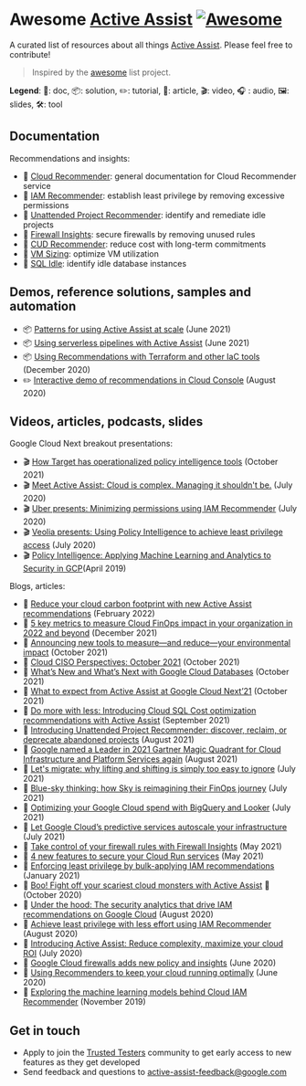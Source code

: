 # Awesome [Active Assist](https://cloud.google.com/solutions/active-assist/) [![Awesome](https://awesome.re/badge.svg)](https://awesome.re)

A curated list of resources about all things [Active Assist](https://cloud.google.com/solutions/active-assist/). Please feel free to contribute!

> Inspired by the [awesome](https://github.com/sindresorhus/awesome) list project.

**Legend**: 📙: doc, 📦: solution, ✏️: tutorial, 📰: article, 🎬: video, :headphones: : audio, 🖼️: slides, 🛠️: tool

## Documentation

Recommendations and insights:
* 📙 [Cloud Recommender](https://cloud.google.com/recommender/docs): general documentation for Cloud Recommender service
* 📙 [IAM Recommender](https://cloud.google.com/iam/docs/recommender-overview): establish least privilege by removing excessive permissions
* 📙 [Unattended Project Recommender](https://cloud.google.com/recommender/docs/unattended-project-recommender): identify and remediate idle projects
* 📙 [Firewall Insights](https://cloud.google.com/network-intelligence-center/docs/firewall-insights/how-to/using-firewall-insights): secure firewalls by removing unused rules
* 📙 [CUD Recommender](https://cloud.google.com/billing/docs/how-to/cud-analysis-resource-based#understanding_commitment_recommendations): reduce cost with long-term commitments
* 📙 [VM Sizing](https://cloud.google.com/compute/docs/instances/apply-sizing-recommendations-for-instances): optimize VM utilization
* 📙 [SQL Idle](https://cloud.google.com/sql/docs/mysql/recommender-sql-idle): identify idle database instances

## Demos, reference solutions, samples and automation

* 📦 [Patterns for using Active Assist at scale](https://cloud.google.com/architecture/patterns-for-using-active-assist-at-scale) (June 2021)
* 📦 [Using serverless pipelines with Active Assist](https://cloud.google.com/architecture/using-serverless-pipelines-with-active-assist) (June 2021)
* 📦 [Using Recommendations with Terraform and other IaC tools](https://cloud.google.com/recommender/docs/tutorial-iac) (December 2020)
* ✏️ [Interactive demo of recommendations in Cloud Console](https://showcase.withgoogle.com/active-assist) (August 2020)

## Videos, articles, podcasts, slides

Google Cloud Next breakout presentations:
* 🎬 [How Target has operationalized policy intelligence tools](https://youtu.be/uI_lYOtLkRQ) (October 2021)
* 🎬 [Meet Active Assist: Cloud is complex. Managing it shouldn't be.](https://www.youtube.com/watch?v=A2tvDIfevos) (July 2020)
* 🎬 [Uber presents: Minimizing permissions using IAM Recommender](https://www.youtube.com/watch?v=0MUaNoyGgNw) (July 2020)
* 🎬 [Veolia presents: Using Policy Intelligence to achieve least privilege access](https://youtu.be/LYUVnvRovIM) (July 2020)
* 🎬 [Policy Intelligence: Applying Machine Learning and Analytics to Security in GCP](https://www.youtube.com/watch?v=F45e9Nle0oU)(April 2019)

Blogs, articles:
* 📰 [Reduce your cloud carbon footprint with new Active Assist recommendations](https://cloud.google.com/blog/topics/sustainability/reduce-your-cloud-carbon-footprint-with-active-assist) (February 2022)
* 📰 [5 key metrics to measure Cloud FinOps impact in your organization in 2022 and beyond](https://cloud.google.com/blog/topics/cloud-first/key-metrics-to-measure-impact-of-cloud-finops) (December 2021)
* 📰 [Announcing new tools to measure—and reduce—your environmental impact](https://cloud.google.com/blog/topics/sustainability/new-tools-to-measure-and-reduce-your-environmental-impact) (October 2021)
* 📰 [Cloud CISO Perspectives: October 2021](https://cloud.google.com/blog/products/identity-security/cloud-ciso-perspectives-october-2021) (October 2021)
* 📰 [What’s New and What’s Next with Google Cloud Databases](https://cloud.google.com/blog/products/databases/google-cloud-unveils-new-database-capabilities-at-next-2021) (October 2021)
* 📰 [What to expect from Active Assist at Google Cloud Next’21](https://cloud.google.com/blog/products/management-tools/what-to-expect-from-active-assist-at-google-cloud-next21) (October 2021)
* 📰 [Do more with less: Introducing Cloud SQL Cost optimization recommendations with Active Assist](https://cloud.google.com/blog/products/databases/reduce-cloud-sql-costs-with-optimizations-by-active-assist) (September 2021)
* 📰 [Introducing Unattended Project Recommender: discover, reclaim, or deprecate abandoned projects](https://cloud.google.com/blog/products/identity-security/google-cloud-launches-unattended-project-recommender) (August 2021)
* 📰 [Google named a Leader in 2021 Gartner Magic Quadrant for Cloud Infrastructure and Platform Services again](https://cloud.google.com/blog/products/gcp/google-cloud-a-leader-in-2021-gartner-iaas-mq) (August 2021)
* 📰 [Let's migrate: why lifting and shifting is simply too easy to ignore](https://cloud.google.com/blog/products/cloud-migration/lets-migrate-why-lifting-and-shifting-simply-too-easy-ignore) (July 2021)
* 📰 [Blue-sky thinking: how Sky is reimagining their FinOps journey](https://cloud.google.com/blog/topics/developers-practitioners/how-sky-saved-millions-with-google-cloud) (July 2021)
* 📰 [Optimizing your Google Cloud spend with BigQuery and Looker](https://cloud.google.com/blog/topics/developers-practitioners/optimizing-your-google-cloud-spend-bigquery-and-looker) (July 2021)
* 📰 [Let Google Cloud’s predictive services autoscale your infrastructure](https://cloud.google.com/blog/products/compute/introducing-compute-engine-predictive-autoscaling) (July 2021)
* 📰 [Take control of your firewall rules with Firewall Insights](https://cloud.google.com/blog/products/identity-security/eliminate-firewall-misconfigurations-with-firewall-insights) (May 2021)
* 📰 [4 new features to secure your Cloud Run services](https://cloud.google.com/blog/products/serverless/improving-the-security-of-your-cloud-run-environment) (May 2021)
* 📰 [Enforcing least privilege by bulk-applying IAM recommendations](https://cloud.google.com/blog/products/identity-security/using-iam-recommender-to-bulk-apply-least-privilege-principles) (January 2021)
* 📰 [Boo! Fight off your scariest cloud monsters with Active Assist](https://cloud.google.com/blog/products/management-tools/optimize-google-cloud-resources-with-active-assist) 🙂 (October 2020)
* 📰 [Under the hood: The security analytics that drive IAM recommendations on Google Cloud](https://cloud.google.com/blog/products/identity-security/the-security-analytics-that-deliver-iam-recommendations) (August 2020)
* 📰 [Achieve least privilege with less effort using IAM Recommender](https://cloud.google.com/blog/products/identity-security/achieve-least-privilege-with-less-effort-using-iam-recommender) (August 2020)
* 📰 [Introducing Active Assist: Reduce complexity, maximize your cloud ROI](https://cloud.google.com/blog/products/management-tools/active-assist-comes-to-google-cloud) (July 2020)
* 📰 [Google Cloud firewalls adds new policy and insights](https://cloud.google.com/blog/products/identity-security/new-google-cloud-firewall-features) (June 2020)
* 📰 [Using Recommenders to keep your cloud running optimally](https://cloud.google.com/blog/products/management-tools/using-recommenders-keep-your-cloud-running-optimally) (June 2020)
* 📰 [Exploring the machine learning models behind Cloud IAM Recommender](https://cloud.google.com/blog/products/identity-security/exploring-the-machine-learning-models-behind-cloud-iam-recommender) (November 2019)

## Get in touch

* Apply to join the [Trusted Testers](https://forms.gle/ymANQw4gCUZr4zHbA) community to get early access to new features as they get developed
* Send feedback and questions to active-assist-feedback@google.com

